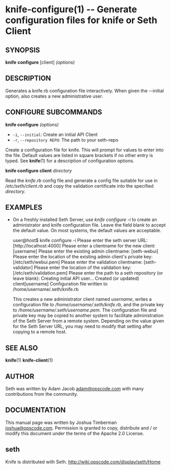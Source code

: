 knife-configure(1) -- Generate configuration files for knife or Seth Client
========================================

## SYNOPSIS

__knife__ __configure__ [client] _(options)_

## DESCRIPTION
Generates a knife.rb configuration file interactively. When given the
--initial option, also creates a new administrative user.

## CONFIGURE SUBCOMMANDS ##

__knife configure__ _(options)_

  * `-i`, `--initial`:
    Create an initial API Client
  * `-r`, `--repository REPO`:
    The path to your seth-repo

Create a configuration file for knife. This will prompt for values to
enter into the file. Default values are listed in square brackets if no
other entry is typed. See __knife__(1) for a description of
configuration options.

__knife configure client__ _directory_

Read the _knife.rb_ config file and generate a config file suitable for
use in _/etc/seth/client.rb_ and copy the validation certificate into
the specified _directory_.

## EXAMPLES
  * On a freshly installed Seth Server, use _knife configure -i_ to
    create an administrator and knife configuration file. Leave the
    field blank to accept the default value. On most systems, the
    default values are acceptable.

    user@host$ knife configure -i
    Please enter the seth server URL: [http://localhost:4000]
    Please enter a clientname for the new client: [username]
    Please enter the existing admin clientname: [seth-webui]
    Please enter the location of the existing admin client's private key: [/etc/seth/webui.pem]
    Please enter the validation clientname: [seth-validator]
    Please enter the location of the validation key: [/etc/seth/validation.pem]
    Please enter the path to a seth repository (or leave blank):
    Creating initial API user...
    Created (or updated) client[username]
    Configuration file written to /home/username/.seth/knife.rb

    This creates a new administrator client named _username_, writes
    a configuration file to _/home/username/.seth/knife.rb_, and the
    private key to _/home/username/.seth/username.pem_. The
    configuration file and private key may be copied to another system
    to facilitate administration of the Seth Server from a remote
    system. Depending on the value given for the Seth Server URL, you
    may need to modify that setting after copying to a remote host.

## SEE ALSO
   __knife__(1) __knife-client__(1)

## AUTHOR
   Seth was written by Adam Jacob <adam@opscode.com> with many contributions from the community.

## DOCUMENTATION
   This manual page was written by Joshua Timberman <joshua@opscode.com>.
   Permission is granted to copy, distribute and / or modify this document under the terms of the Apache 2.0 License.

## seth
   Knife is distributed with Seth. <http://wiki.opscode.com/display/seth/Home>

